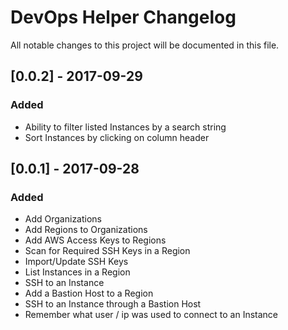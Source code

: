 # DevOps Helper Changelog
All notable changes to this project will be documented in this file.

## [0.0.2] - 2017-09-29
### Added
- Ability to filter listed Instances by a search string
- Sort Instances by clicking on column header

## [0.0.1] - 2017-09-28
### Added
- Add Organizations
- Add Regions to Organizations
- Add AWS Access Keys to Regions
- Scan for Required SSH Keys in a Region
- Import/Update SSH Keys
- List Instances in a Region
- SSH to an Instance
- Add a Bastion Host to a Region
- SSH to an Instance through a Bastion Host
- Remember what user / ip was used to connect to an Instance
